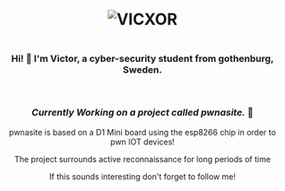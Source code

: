 <body>
  <head>
  </head>
<h1 align="center">
  <br>
  <a> <img src="https://i.imgur.com/1psZJ4k.png" alt="VICXOR"></a>
</h1>
<h3 align="center">
  <br>
 Hi! 👋 I'm Victor, a cyber-security student from gothenburg, Sweden.
</h3>
<br>
<h3 align="center"> <i>Currently Working on a project called pwnasite.</i> 🌱 </h3>
<p align="center"> pwnasite is based on a D1 Mini board using the esp8266 chip in order to pwn IOT devices! </p>
<p align="center"> The project surrounds active reconnaissance for long periods of time</p>
<p align="center"> If this sounds interesting don't forget to follow me!</p>
</body>

